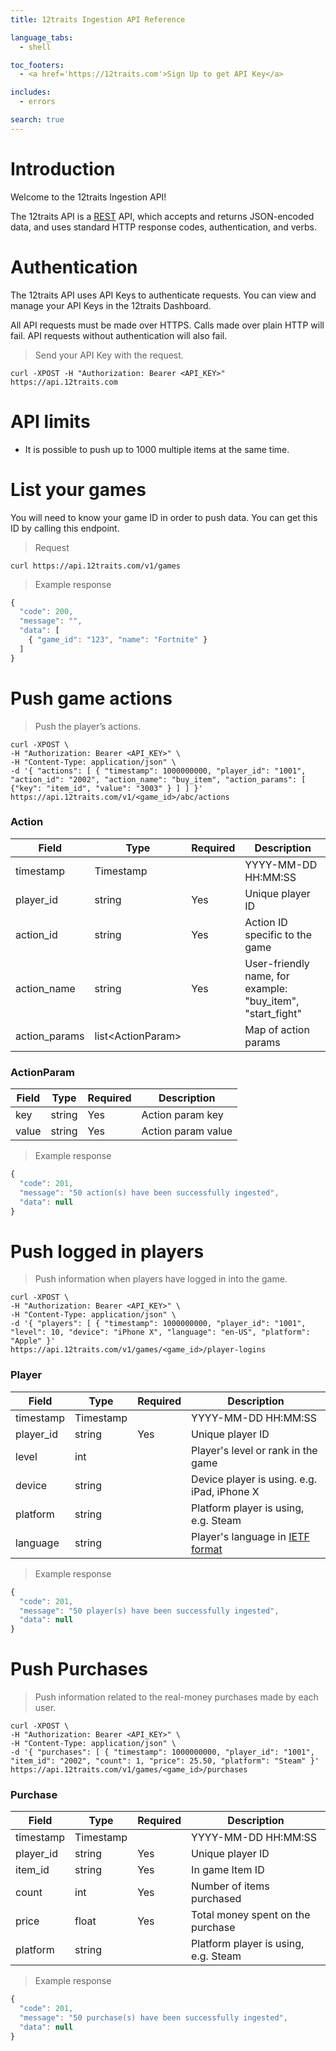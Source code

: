 ```yaml
---
title: 12traits Ingestion API Reference

language_tabs:
  - shell

toc_footers:
  - <a href='https://12traits.com'>Sign Up to get API Key</a>

includes:
  - errors

search: true
---
```


# Introduction

Welcome to the 12traits Ingestion API!

The 12traits API is a [REST](https://en.wikipedia.org/wiki/Representational_state_transfer) API, which accepts and returns JSON-encoded data, and uses standard HTTP response codes, authentication, and verbs.

# Authentication

The 12traits API uses API Keys to authenticate requests. You can view and manage your API Keys in the 12traits Dashboard.

All API requests must be made over HTTPS. Calls made over plain HTTP will fail. API requests without authentication will also fail.

> Send your API Key with the request.

```shell
curl -XPOST -H "Authorization: Bearer <API_KEY>" https://api.12traits.com
```

# API limits

- It is possible to push up to 1000 multiple items at the same time.

# List your games

You will need to know your game ID in order to push data. You can get this ID by calling this endpoint.

> Request

```shell
curl https://api.12traits.com/v1/games
```

> Example response

```js
{
  "code": 200,
  "message": "",
  "data": [
    { "game_id": "123", "name": "Fortnite" }
  ]
}
```

# Push game actions

> Push the player’s actions.

```shell
curl -XPOST \
-H "Authorization: Bearer <API_KEY>" \
-H "Content-Type: application/json" \
-d '{ "actions": [ { "timestamp": 1000000000, "player_id": "1001", "action_id": "2002", "action_name": "buy_item", "action_params": [ {"key": "item_id", "value": "3003" } ] ] }'
https://api.12traits.com/v1/<game_id>/abc/actions
```

### Action

**Field**|**Type**|**Required**|**Description**
-----|-----|-----|-----
timestamp|Timestamp||YYYY-MM-DD HH:MM:SS
player_id|string|Yes|Unique player ID
action_id|string|Yes|Action ID specific to the game
action_name|string|Yes|User-friendly name, for example: "buy_item", "start_fight"
action_params|list\<ActionParam\>| |Map of action params

### ActionParam

**Field**|**Type**|**Required**|**Description**
-----|-----|-----|-----
key|string|Yes|Action param key
value|string|Yes|Action param value

> Example response

```js
{
  "code": 201,
  "message": "50 action(s) have been successfully ingested",
  "data": null
}
```

# Push logged in players

> Push information when players have logged in into the game.

```shell
curl -XPOST \
-H "Authorization: Bearer <API_KEY>" \
-H "Content-Type: application/json" \
-d '{ "players": [ { "timestamp": 1000000000, "player_id": "1001", "level": 10, "device": "iPhone X", "language": "en-US", "platform": "Apple" }'
https://api.12traits.com/v1/games/<game_id>/player-logins
```

### Player

**Field**|**Type**|**Required**|**Description**
-----|-----|-----|-----
timestamp|Timestamp||YYYY-MM-DD HH:MM:SS
player_id|string|Yes|Unique player ID
level|int||Player's level or rank in the game
device|string||Device player is using. e.g. iPad, iPhone X
platform|string||Platform player is using, e.g. Steam
language|string||Player's language in [IETF format](https://en.wikipedia.org/wiki/IETF_language_tag)

> Example response

```js
{
  "code": 201,
  "message": "50 player(s) have been successfully ingested",
  "data": null
}
```

# Push Purchases

> Push information related to the real-money purchases made by each user.

```shell
curl -XPOST \
-H "Authorization: Bearer <API_KEY>" \
-H "Content-Type: application/json" \
-d '{ "purchases": [ { "timestamp": 1000000000, "player_id": "1001", "item_id": "2002", "count": 1, "price": 25.50, "platform": "Steam" }'
https://api.12traits.com/v1/games/<game_id>/purchases
```

### Purchase

**Field**|**Type**|**Required**|**Description**
-----|-----|-----|-----
timestamp|Timestamp||YYYY-MM-DD HH:MM:SS
player_id|string|Yes|Unique player ID
item_id|string|Yes|In game Item ID
count|int|Yes|Number of items purchased
price|float|Yes|Total money spent on the purchase
platform|string||Platform player is using, e.g. Steam

> Example response

```js
{
  "code": 201,
  "message": "50 purchase(s) have been successfully ingested",
  "data": null
}
```